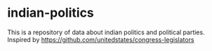 # indian-politics
This is a repository of data about indian politics and political parties. Inspired by https://github.com/unitedstates/congress-legislators
